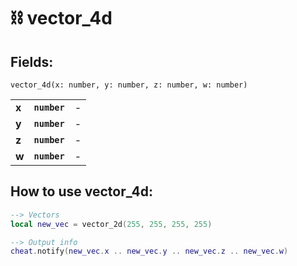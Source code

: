 # ⛓ vector\_4d

## Fields:

`vector_4d(x: number, y: number, z: number, w: number)`

|       |              |   |
| ----- | ------------ | - |
| **x** | **`number`** | - |
| **y** | **`number`** | - |
| **z** | **`number`** | - |
| **w** | **`number`** | - |

## How to use vector\_4d:

```lua
--> Vectors
local new_vec = vector_2d(255, 255, 255, 255)

--> Output info
cheat.notify(new_vec.x .. new_vec.y .. new_vec.z .. new_vec.w)
```
